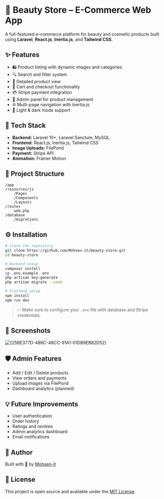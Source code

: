 # 💄 Beauty Store – E-Commerce Web App

A full-featured e-commerce platform for beauty and cosmetic products built using **Laravel**, **React.js**, **Inertia.js**, and **Tailwind CSS**.

## ✨ Features

- 🛍️ Product listing with dynamic images and categories
- 🔍 Search and filter system
- 🧾 Detailed product view
- 🛒 Cart and checkout functionality
- 💳 Stripe payment integration
- 🧑 Admin panel for product management
- 🌐 Multi-page navigation with Inertia.js
- 🌙 Light & dark mode support

## 🚀 Tech Stack

- **Backend:** Laravel 10+, Laravel Sanctum, MySQL
- **Frontend:** React.js, Inertia.js, Tailwind CSS
- **Image Uploads:** FilePond
- **Payment:** Stripe API
- **Animation:** Framer Motion

## 📂 Project Structure

```
/app
/resources/js
    /Pages
    /Components
    /Layouts
/routes
    web.php
/database
    /migrations
```

## ⚙️ Installation

```bash
# Clone the repository
git clone https://github.com/Mohsen-it/beauty-store.git
cd beauty-store

# Backend setup
composer install
cp .env.example .env
php artisan key:generate
php artisan migrate --seed

# Frontend setup
npm install
npm run dev
```

> ✅ Make sure to configure your `.env` file with database and Stripe credentials.

## 📸 Screenshots

![{25BE377D-486C-48CC-91A1-01DB9EB82D52}](https://github.com/user-attachments/assets/c193e357-ca9c-40cb-ae54-285544aacabc)


## 🛡️ Admin Features

- Add / Edit / Delete products
- View orders and payments
- Upload images via FilePond
- Dashboard analytics (planned)

## 💡 Future Improvements

- User authentication
- Order history
- Ratings and reviews
- Admin analytics dashboard
- Email notifications

## 🙌 Author

Built with 💖 by [Mohsen-it](https://github.com/Mohsen-it)

## 📄 License

This project is open source and available under the [MIT License](LICENSE).

